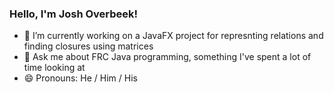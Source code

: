 ### Hello, I'm Josh Overbeek!

<!--
**JooshO/JooshO** is a ✨ _special_ ✨ repository because its `README.md` (this file) appears on your GitHub profile.
-->


- 🔭 I’m currently working on a JavaFX project for represnting relations and finding closures using matrices
- 💬 Ask me about FRC Java programming, something I've spent a lot of time looking at
- 😄 Pronouns: He / Him / His
